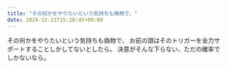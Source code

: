 ```yaml
---
title: "その何かをやりたいという気持ちも偽物で、"
date: 2024-12-21T15:28:45+09:00
---
```

その何かをやりたいという気持ちも偽物で、
お前の頭はそのトリガーを全力サポートすることしかしてないとしたら。
決意がそんな下らない、ただの確率でしかないなら。
